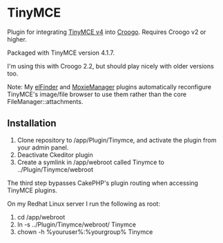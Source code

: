 # TinyMCE

Plugin for integrating [TinyMCE v4](http://tinymce.com/) into [Croogo](http://croogo.org). Requires Croogo v2 or higher.  

Packaged with TinyMCE version 4.1.7.

I'm using this with Croogo 2.2, but should play nicely with older versions too.

Note: My [elFinder](https://github.com/phpMagpie/ElFinder) and [MoxieManager](https://github.com/phpMagpie/MoxieManager) plugins 
automatically reconfigure TinyMCE's image/file browser to use them rather than the core FileManager::attachments.

## Installation

1. Clone repository to /app/Plugin/Tinymce, and activate the plugin from your admin panel.
2. Deactivate Ckeditor plugin
3. Create a symlink in /app/webroot called Tinymce to ../Plugin/Tinymce/webroot

The third step bypasses CakePHP's plugin routing when accessing TinyMCE plugins.

On my Redhat Linux server I run the following as root:

1. cd /app/webroot
2. ln -s ../Plugin/Tinymce/webroot/ Tinymce
3. chown -h %youruser%:%yourgroup% Tinymce
